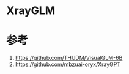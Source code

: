 # XrayGLM

# 参考

1. https://github.com/THUDM/VisualGLM-6B
2. https://github.com/mbzuai-oryx/XrayGPT
